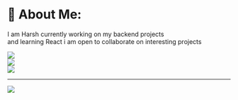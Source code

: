 # 💫 About Me:
I am Harsh currently working on my backend projects <br>and learning React  i am open to collaborate on interesting projects <br>


![](https://github-readme-stats.vercel.app/api?username=HARSHARORA2812&theme=dark&hide_border=false&include_all_commits=false&count_private=false)<br/>
![](https://github-readme-streak-stats.herokuapp.com/?user=HARSHARORA2812&theme=dark&hide_border=false)<br/>
![](https://github-readme-stats.vercel.app/api/top-langs/?username=HARSHARORA2812&theme=dark&hide_border=false&include_all_commits=false&count_private=false&layout=compact)

---
[![](https://visitcount.itsvg.in/api?id=HARSHARORA2812&icon=0&color=0)](https://visitcount.itsvg.in)

<!-- Proudly created with GPRM ( https://gprm.itsvg.in ) -->


###
